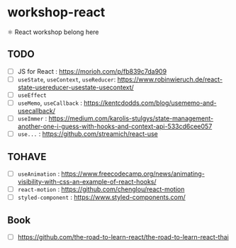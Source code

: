 # workshop-react

⚛️ React workshop belong here

## TODO

- [ ] JS for React : https://morioh.com/p/fb839c7da909
- [ ] `useState`, `useContext`, `useReducer`: https://www.robinwieruch.de/react-state-usereducer-usestate-usecontext/
- [ ] `useEffect`
- [ ] `useMemo`, `useCallback` : https://kentcdodds.com/blog/usememo-and-usecallback/
- [ ] `useImmer` : https://medium.com/karolis-stulgys/state-management-another-one-i-guess-with-hooks-and-context-api-533cd6cee057
- [ ] `use...` : https://github.com/streamich/react-use

## TOHAVE

- [ ] `useAnimation` : https://www.freecodecamp.org/news/animating-visibility-with-css-an-example-of-react-hooks/
- [ ] `react-motion` : https://github.com/chenglou/react-motion
- [ ] `styled-component` : https://www.styled-components.com/

## Book

- [ ] https://github.com/the-road-to-learn-react/the-road-to-learn-react-thai
